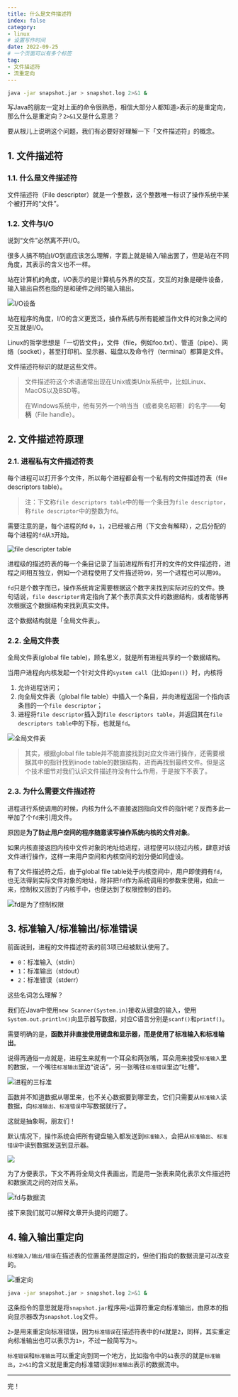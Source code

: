 ```yaml
---
title: 什么是文件描述符
index: false
category:
- linux
# 设置写作时间
date: 2022-09-25
# 一个页面可以有多个标签
tag:
- 文件描述符
- 流重定向
---
```


```bash
java -jar snapshot.jar > snapshot.log 2>&1 &
```

写Java的朋友一定对上面的命令很熟悉，相信大部分人都知道`>`表示的是重定向，那么什么是重定向？`2>&1`又是什么意思？

要从根儿上说明这个问题，我们有必要好好理解一下「文件描述符」的概念。

## 1. 文件描述符

### 1.1. 什么是文件描述符

文件描述符（File descripter）就是一个整数，这个整数唯一标识了操作系统中某个被打开的“文件”。

### 1.2. 文件与I/O

说到“文件”必然离不开I/O。

很多人搞不明白I/O到底应该怎么理解，字面上就是输入/输出罢了，但是站在不同角度，其表示的含义也不一样。

站在计算机的角度，I/O表示的是计算机与外界的交互，交互的对象是硬件设备，输入输出自然也指的是和硬件之间的输入输出。

![I/O设备](https://tva1.sinaimg.cn/large/e6c9d24ely1h6hmvn0e3mj213i0qw0uj.jpg)

站在程序的角度，I/O的含义更宽泛，操作系统与所有能被当作文件的对象之间的交互就是I/O。

Linux的哲学思想是「一切皆文件」，文件（file，例如foo.txt）、管道（pipe）、网络（socket），甚至打印机、显示器、磁盘以及命令行（terminal）都算是文件。

文件描述符标识的就是这些文件。

> 文件描述符这个术语通常出现在Unix或类Unix系统中，比如Linux、MacOS以及BSD等。
>
> 在Windows系统中，他有另外一个响当当（或者臭名昭著）的名字——**句柄**（File handle）。

## 2. 文件描述符原理

### 2.1. 进程私有文件描述符表

每个进程可以打开多个文件，所以每个进程都会有一个私有的文件描述符表（file descriptors table）。

> 注：下文称`file descriptors table`中的每一个条目为`file descriptor`，称`file descriptor`中的整数为`fd`。

需要注意的是，每个进程的fd `0`，`1`，`2`已经被占用（下文会有解释），之后分配的每个进程的`fd`从`3`开始。

![file descripter table](https://tva1.sinaimg.cn/large/e6c9d24ely1h6hpi8tazbj20vs0h8jrs.jpg)

进程级的描述符表的每一个条目记录了当前进程所有打开的文件的文件描述符，进程之间相互独立，例如一个进程使用了文件描述符`99`，另一个进程也可以用`99`。

`fd`只是个数字而已，操作系统肯定需要根据这个数字来找到实际对应的文件。换句话说，`file descripter`肯定指向了某个表示真实文件的数据结构，或者能够再次根据这个数据结构来找到真实文件。

这个数据结构就是「全局文件表」。

### 2.2. 全局文件表

全局文件表(global file table)，顾名思义，就是所有进程共享的一个数据结构。

当用户进程向内核发起一个针对文件的`system call`（比如`open()`）时，内核将

1. 允许进程访问；
2. 向全局文件表（global file table）中插入一个条目，并向进程返回一个指向该条目的一个`file descriptor`；
3. 进程将`file descriptor`插入到`file descriptors table`，并返回其在`file descriptors table`中的下标，也就是`fd`。

![全局文件表](http://qiniu.chanmufeng.com/2022-09-24-151913.png)

> 其实，根据global file table并不能直接找到对应文件进行操作，还需要根据其中的指针找到inode table的数据结构，进而再找到最终文件。但是这个技术细节对我们认识文件描述符没有什么作用，于是按下不表了。

### 2.3. 为什么需要文件描述符

进程进行系统调用的时候，内核为什么不直接返回指向文件的指针呢？反而多此一举加了个`fd`来引用文件。

原因是**为了防止用户空间的程序随意读写操作系统内核的文件对象**。

如果内核直接返回内核中文件对象的地址给进程，进程便可以绕过内核，肆意对该文件进行操作，这样一来用户空间和内核空间的划分便如同虚设。

有了文件描述符之后，由于global file table处于内核空间中，用户即使拥有`fd`，也无法得到实际文件对象的地址，除非把`fd`作为系统调用的参数来使用，如此一来，控制权又回到了内核手中，也便达到了权限控制的目的。

![fd是为了控制权限](http://qiniu.chanmufeng.com/2022-09-24-153141.png)

## 3. 标准输入/标准输出/标准错误

前面说到，进程的文件描述符表的前3项已经被默认使用了。

- `0`：标准输入（stdin）
- `1`：标准输出（stdout）
- `2`：标准错误（stderr）

这些名词怎么理解？

我们在Java中使用`new Scanner(System.in)`接收从键盘的输入，使用`System.out.println()`向显示器写数据，对应C语言分别是`scanf()`和`printf()`。

需要明确的是，**函数并非直接使用键盘和显示器，而是使用了标准输入和标准输出**。

说得再通俗一点就是，进程生来就有一个耳朵和两张嘴，耳朵用来接受`标准输入`里的数据，一个嘴往`标准输出`里边“说话”，另一张嘴往`标准错误`里边“吐槽”。

![进程的三标准](http://qiniu.chanmufeng.com/2022-09-25-003802.png)

函数并不知道数据从哪里来，也不关心数据要到哪里去，它们只需要从`标准输入`读数据，向`标准输出`、`标准错误`中写数据就行了。

这就是抽象啊，朋友们！

默认情况下，操作系统会把所有键盘输入都发送到`标准输入`，会把从`标准输出`、`标准错误`中读到数据发送到显示器。

![](http://qiniu.chanmufeng.com/2022-09-25-004854.png)

为了方便表示，下文不再将全局文件表画出，而是用一张表来简化表示文件描述符和数据流之间的对应关系。

![fd与数据流](http://qiniu.chanmufeng.com/2022-09-25-005852.png)

接下来我们就可以解释文章开头提的问题了。

## 4. 输入输出重定向

`标准输入/输出/错误`在描述表的位置虽然是固定的，但他们指向的数据流是可以改变的。

![重定向](http://qiniu.chanmufeng.com/2022-09-25-013100.png)

```bash
java -jar snapshot.jar > snapshot.log 2>&1 &
```

这条指令的意思就是将`snapshot.jar`程序用`>`运算符重定向标准输出，由原本的指向显示器改为`snapshot.log`文件。

`2>`是用来重定向标准错误，因为`标准错误`在描述符表中的`fd`就是`2`，同样，其实重定向标准输出也可以表示为`1>`，不过一般简写为`>`。

`标准错误`和`标准输出`可以重定向到同一个地方，比如指令中的`&1`表示的就是`标准输出`，`2>&1`的含义就是重定向标准错误到`标准输出`表示的数据流中。

---

完！
